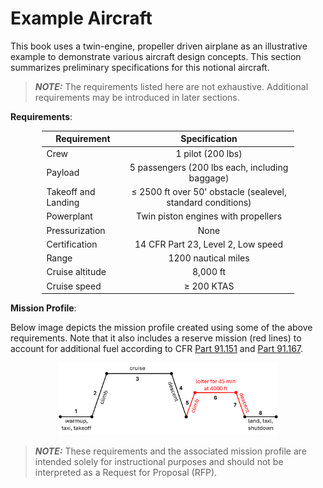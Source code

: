 # Example Aircraft

This book uses a twin-engine, propeller driven airplane as an illustrative example 
to demonstrate various aircraft design concepts. This section summarizes preliminary
specifications for this notional aircraft.

> **_NOTE:_** The requirements listed here are not exhaustive. Additional requirements 
may be introduced in later sections.

**Requirements**:

<div style="width:80%; margin: auto;">

Requirement | Specification
------- | :-------:
Crew | 1 pilot (200 lbs)                              
Payload | 5 passengers (200 lbs each, including baggage) 
Takeoff and Landing | $\leq$ 2500 ft over 50' obstacle (sealevel, standard conditions)
Powerplant | Twin piston engines with propellers
Pressurization | None
Certification | 14 CFR Part 23, Level 2, Low speed
Range | 1200 nautical miles
Cruise altitude | 8,000 ft
Cruise speed | $\geq$ 200 KTAS
</div>

**Mission Profile**:

Below image depicts the mission profile created using some of the above requirements. Note that it also includes a reserve mission (red lines) to account for additional fuel according to CFR [Part 91.151](https://www.ecfr.gov/current/title-14/chapter-I/subchapter-F/part-91#91.151) and [Part 91.167](https://www.ecfr.gov/current/title-14/chapter-I/subchapter-F/part-91#91.167).

<div style="width:70%; margin: auto;">

![logos](images/mission_profile.png)
</div>

> **_NOTE:_** These requirements and the associated mission profile are intended solely for
instructional purposes and should not be interpreted as a Request for Proposal (RFP).